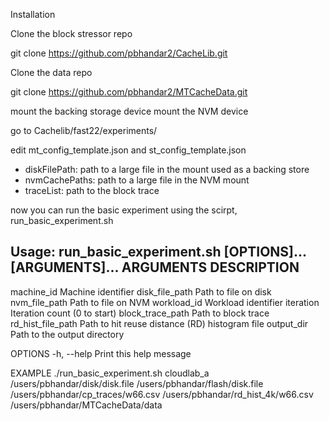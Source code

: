 Installation 

Clone the block stressor repo 

git clone https://github.com/pbhandar2/CacheLib.git

Clone the data repo 

git clone https://github.com/pbhandar2/MTCacheData.git

mount the backing storage device 
mount the NVM device 

go to Cachelib/fast22/experiments/

edit mt_config_template.json and st_config_template.json 
- diskFilePath: path to a large file in the mount used as a backing store 
- nvmCachePaths: path to a large file in the NVM mount 
- traceList: path to the block trace 

now you can run the basic experiment using the scirpt, run_basic_experiment.sh 

Usage: run_basic_experiment.sh [OPTIONS]... [ARGUMENTS]...
ARGUMENTS                            DESCRIPTION
-------------------------------------------------------------------------------------
machine_id                           Machine identifier
disk_file_path                       Path to file on disk  
nvm_file_path                        Path to file on NVM
workload_id                          Workload identifier
iteration                            Iteration count (0 to start) 
block_trace_path                     Path to block trace
rd_hist_file_path                    Path to hit reuse distance (RD) histogram file
output_dir                           Path to the output directory

OPTIONS
  -h, --help
               Print this help message

EXAMPLE
./run_basic_experiment.sh 
                 cloudlab_a 
                 /users/pbhandar/disk/disk.file 
                 /users/pbhandar/flash/disk.file 
                 /users/pbhandar/cp_traces/w66.csv
                 /users/pbhandar/rd_hist_4k/w66.csv 
                 /users/pbhandar/MTCacheData/data
